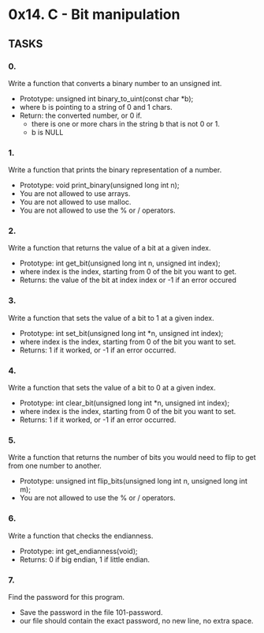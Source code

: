 # 0x14. C - Bit manipulation

## TASKS

### 0.
Write a function that converts a binary number to an unsigned int.
- Prototype: unsigned int binary_to_uint(const char *b);
- where b is pointing to a string of 0 and 1 chars.
- Return: the converted number, or 0 if.
  - there is one or more chars in the string b that is not 0 or 1.
  - b is NULL

### 1.
Write a function that prints the binary representation of a number.
- Prototype: void print_binary(unsigned long int n);
- You are not allowed to use arrays.
- You are not allowed to use malloc.
- You are not allowed to use the % or / operators.

### 2.
Write a function that returns the value of a bit at a given index.
- Prototype: int get_bit(unsigned long int n, unsigned int index);
- where index is the index, starting from 0 of the bit you want to get.
- Returns: the value of the bit at index index or -1 if an error occured

### 3.
Write a function that sets the value of a bit to 1 at a given index.
- Prototype: int set_bit(unsigned long int *n, unsigned int index);
- where index is the index, starting from 0 of the bit you want to set.
- Returns: 1 if it worked, or -1 if an error occurred.

### 4.
Write a function that sets the value of a bit to 0 at a given index.
- Prototype: int clear_bit(unsigned long int *n, unsigned int index);
- where index is the index, starting from 0 of the bit you want to set.
- Returns: 1 if it worked, or -1 if an error occurred.

### 5.
Write a function that returns the number of bits you would need to flip to
get from one number to another.
- Prototype: unsigned int flip_bits(unsigned long int n, unsigned long int m);
- You are not allowed to use the % or / operators.

### 6.
Write a function that checks the endianness.
- Prototype: int get_endianness(void);
- Returns: 0 if big endian, 1 if little endian.

### 7.
Find the password for this program.
- Save the password in the file 101-password.
- our file should contain the exact password, no new line, no extra space.
